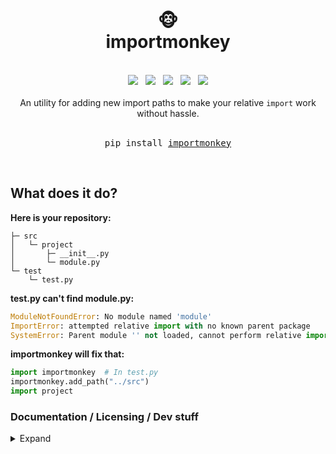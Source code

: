 <div align="center">
    <h1>
        <br>
        🐵
        <br>
        importmonkey
        <br>
    </h1>
    <br>
    <a href="https://www.python.org/"><img src="https://img.shields.io/badge/Python-3.12.0-blue?logo=python&logoColor=white"/></a>
    &nbsp;
    <a href="https://www.python.org/"><img src="https://img.shields.io/badge/Dependencies-None-blue"/></a>
    &nbsp;
    <a href="https://github.com/psf/black"><img src="https://img.shields.io/badge/Style-Ruff-261230"/></a>
    &nbsp;
    <a href="https://choosealicense.com/licenses/unlicense/"><img src="https://img.shields.io/badge/Licence-The_Unlicence-purple"/></a>
    &nbsp;
    <a href="https://en.wikipedia.org/wiki/Finland"><img src="https://img.shields.io/badge/Made_with_%E2%9D%A4%20in-Finland-blue"/></a>
    <br>
    <br>
    An utility for adding new import paths to make your relative <code>import</code> work without hassle.
    <br>
    <br>
    <pre>pip install <a href="https://github.com/hirsimaki-markus/importmonkey">importmonkey</a></pre>
    <br>
</div>




## What does it do?
**Here is your repository:**
```
├─ src
│   └─ project
│       ├─ __init__.py
│       └─ module.py
└─ test
    └─ test.py
```

**test.py can't find module.py:**
```python
ModuleNotFoundError: No module named 'module'
ImportError: attempted relative import with no known parent package
SystemError: Parent module '' not loaded, cannot perform relative import
```

**importmonkey will fix that:**
```python
import importmonkey  # In test.py
importmonkey.add_path("../src")
import project
```




### Documentation / Licensing / Dev stuff
<details><summary>Expand</summary>


### Documentation
`help(importmonkey.add_path)  # Or look at the source.`

### Licensing
To protest the copyright landscape, I chose The Unlicense. If you need a different license, just ask.

### Dev stuff
* Install for dev stuff: `importmonkey$ pip install -e ".[dev]"  # In a venv`
* Linting: `importmonkey$ python -m ruff check .`
* Testing: `importmonkey$ python test/run_test_suite.py`
* Releasing:
```bash
# Remember: increment __version__ in __init__.py
# Remember: .pypirc file is needed.
# Remember: run tests
# Remember: run ruff
importmonkey$ python -m build --wheel
importmonkey$ rm -rf build/ && rm -rf src/importmonkey.egg-info/
importmonkey$ python -m twine check dist/*
importmonkey$ python -m twine upload dist/*
importmonkey$ rm -rf dist/
```
